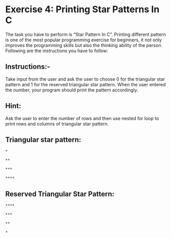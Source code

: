 # Exercise 4: Printing Star Patterns In C
The task you have to perform is “Star Pattern In C”. Printing different pattern is one of the most popular programming exercise for beginners, it not only improves the programming skills but also the thinking ability of the person. Following are the instructions you have to follow:

## Instructions:-
Take input from the user and ask the user to choose 0 for the triangular star pattern and 1 for the reserved triangular star pattern. When the user entered the number, your program should print the pattern accordingly.

## Hint:
 Ask the user to enter the number of rows and then use nested for loop to print rows and columns of triangular star pattern.

## Triangular star pattern:
```
*

**

***

****
 ```

 

## Reserved Triangular Star Pattern:
```
****

***

**

*
```

